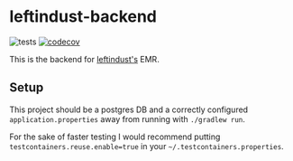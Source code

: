 # leftindust-backend

![tests](https://github.com/leftindust/leftindust-backend/actions/workflows/tests.yml/badge.svg) [![codecov](https://codecov.io/gh/MarcusDunn/leftindust-backend/branch/master/graph/badge.svg?token=9MLL11QYS9)](https://codecov.io/gh/MarcusDunn/leftindust-backend)

This is the backend for [leftindust's](https://leftindust.com) EMR.

## Setup

This project should be a postgres DB and a correctly configured `application.properties` away from running
with `./gradlew run`.

For the sake of faster testing I would recommend putting `testcontainers.reuse.enable=true` in
your `~/.testcontainers.properties`.
